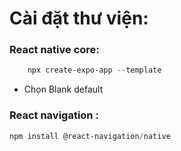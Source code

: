 
# Cài đặt thư viện:

### React native core:

```powerShell
    npx create-expo-app --template
```
- Chọn Blank default

### React navigation :

```powerShell
npm install @react-navigation/native
```

